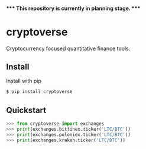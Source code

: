 #### *** This repository is currently in planning stage. ***

# cryptoverse
Cryptocurrency focused quantitative finance tools.


## Install

Install with pip
```bash
$ pip install cryptoverse
```

## Quickstart
```python
>>> from cryptoverse import exchanges
>>> print(exchanges.bitfinex.ticker('LTC/BTC'))
>>> print(exchanges.poloniex.ticker('LTC/BTC'))
>>> print(exchanges.kraken.ticker('LTC/BTC'))
```
